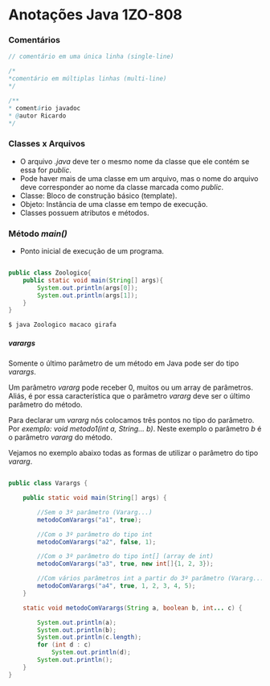 # Anotações Java 1ZO-808

### Comentários

~~~java
// comentário em uma única linha (single-line)

/*
*comentário em múltiplas linhas (multi-line)
*/

/** 
* comentário javadoc
* @autor Ricardo
*/
~~~

### Classes x Arquivos

* O arquivo *.java* deve ter o mesmo nome da classe que ele contém se essa for *public*.
* Pode haver mais de uma classe em um arquivo, mas o nome do arquivo deve corresponder ao nome da classe marcada como *public*.
* Classe: Bloco de construção básico (template).
* Objeto: Instância de uma classe em tempo de execução.
* Classes possuem atributos e métodos.

### Método *main()*

* Ponto inicial de execução de um programa.

~~~ Java

public class Zoologico{
    public static void main(String[] args){
        System.out.println(args[0]);
        System.out.println(args[1]);
    }
}

$ java Zoologico macaco girafa
~~~

##### varargs

Somente o último parâmetro de um método em Java pode ser do tipo *varargs*.

Um parâmetro *vararg* pode receber 0, muitos ou um array de parâmetros. Aliás, é por essa característica que o parâmetro *vararg* deve ser o último parâmetro do método.

Para declarar um *vararg* nós colocamos três pontos no tipo do parâmetro. Por *exemplo: void metodo1(int a, String... b)*. Neste exemplo o parâmetro *b* é o parâmetro *vararg* do método.

Vejamos no exemplo abaixo todas as formas de utilizar o parâmetro do tipo *vararg*.

~~~ Java

public class Varargs {

    public static void main(String[] args) {

        //Sem o 3º parâmetro (Vararg...)
        metodoComVarargs("a1", true);

        //Com o 3º parâmetro do tipo int
        metodoComVarargs("a2", false, 1);

        //Com o 3º parâmetro do tipo int[] (array de int)
        metodoComVarargs("a3", true, new int[]{1, 2, 3});

        //Com vários parâmetros int a partir do 3º parâmetro (Vararg...)
        metodoComVarargs("a4", true, 1, 2, 3, 4, 5);
    }

    static void metodoComVarargs(String a, boolean b, int... c) {

        System.out.println(a);
        System.out.println(b);
        System.out.println(c.length);
        for (int d : c)
            System.out.println(d);
        System.out.println();
    }
}
~~~






